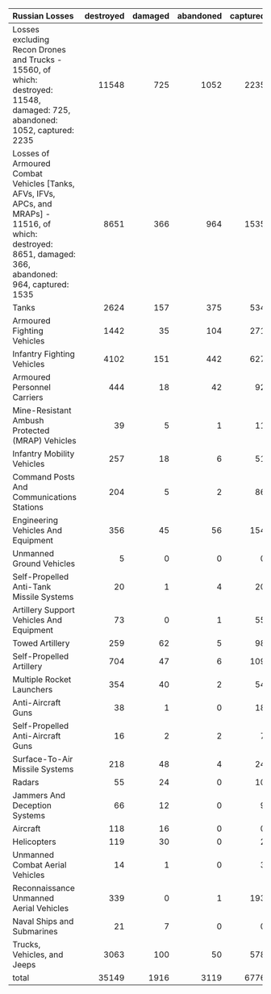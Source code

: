 | Russian Losses                                                                                                                                           |   destroyed |   damaged |   abandoned |   captured |   total |
|:---------------------------------------------------------------------------------------------------------------------------------------------------------|------------:|----------:|------------:|-----------:|--------:|
| Losses excluding Recon Drones and Trucks - 15560, of which: destroyed: 11548, damaged: 725, abandoned: 1052, captured: 2235                              |       11548 |       725 |        1052 |       2235 |   15560 |
| Losses of Armoured Combat Vehicles [Tanks, AFVs, IFVs, APCs, and MRAPs] - 11516, of which: destroyed: 8651, damaged: 366, abandoned: 964, captured: 1535 |        8651 |       366 |         964 |       1535 |   11516 |
| Tanks                                                                                                                                                    |        2624 |       157 |         375 |        534 |    3690 |
| Armoured Fighting Vehicles                                                                                                                               |        1442 |        35 |         104 |        271 |    1852 |
| Infantry Fighting Vehicles                                                                                                                               |        4102 |       151 |         442 |        627 |    5322 |
| Armoured Personnel Carriers                                                                                                                              |         444 |        18 |          42 |         92 |     596 |
| Mine-Resistant Ambush Protected  (MRAP) Vehicles                                                                                                         |          39 |         5 |           1 |         11 |      56 |
| Infantry Mobility Vehicles                                                                                                                               |         257 |        18 |           6 |         51 |     332 |
| Command Posts And Communications Stations                                                                                                                |         204 |         5 |           2 |         86 |     297 |
| Engineering Vehicles And Equipment                                                                                                                       |         356 |        45 |          56 |        154 |     611 |
| Unmanned Ground Vehicles                                                                                                                                 |           5 |         0 |           0 |          0 |       5 |
| Self-Propelled Anti-Tank Missile Systems                                                                                                                 |          20 |         1 |           4 |         20 |      45 |
| Artillery Support Vehicles And Equipment                                                                                                                 |          73 |         0 |           1 |         55 |     129 |
| Towed Artillery                                                                                                                                          |         259 |        62 |           5 |         98 |     424 |
| Self-Propelled Artillery                                                                                                                                 |         704 |        47 |           6 |        109 |     866 |
| Multiple Rocket Launchers                                                                                                                                |         354 |        40 |           2 |         54 |     450 |
| Anti-Aircraft Guns                                                                                                                                       |          38 |         1 |           0 |         18 |      57 |
| Self-Propelled Anti-Aircraft Guns                                                                                                                        |          16 |         2 |           2 |          7 |      27 |
| Surface-To-Air Missile Systems                                                                                                                           |         218 |        48 |           4 |         24 |     294 |
| Radars                                                                                                                                                   |          55 |        24 |           0 |         10 |      89 |
| Jammers And Deception Systems                                                                                                                            |          66 |        12 |           0 |          9 |      87 |
| Aircraft                                                                                                                                                 |         118 |        16 |           0 |          0 |     134 |
| Helicopters                                                                                                                                              |         119 |        30 |           0 |          2 |     151 |
| Unmanned Combat Aerial Vehicles                                                                                                                          |          14 |         1 |           0 |          3 |      18 |
| Reconnaissance Unmanned Aerial Vehicles                                                                                                                  |         339 |         0 |           1 |        193 |     533 |
| Naval Ships and Submarines                                                                                                                               |          21 |         7 |           0 |          0 |      28 |
| Trucks, Vehicles, and Jeeps                                                                                                                              |        3063 |       100 |          50 |        578 |    3791 |
| total                                                                                                                                                    |       35149 |      1916 |        3119 |       6776 |   46960 |
